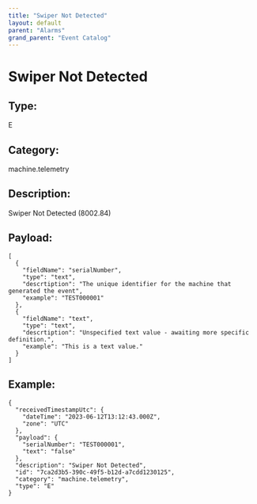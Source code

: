```yaml
---
title: "Swiper Not Detected"
layout: default
parent: "Alarms"
grand_parent: "Event Catalog"
---
```


# Swiper Not Detected

## Type:

E

## Category:

machine.telemetry

## Description: 

Swiper Not Detected (8002.84)

## Payload:

```
[
  {
    "fieldName": "serialNumber",
    "type": "text",
    "descrtiption": "The unique identifier for the machine that generated the event",
    "example": "TEST000001"
  },
  {
    "fieldName": "text",
    "type": "text",
    "descrtiption": "Unspecified text value - awaiting more specific definition.",
    "example": "This is a text value."
  }
]
```

## Example:

```
{
  "receivedTimestampUtc": {
    "dateTime": "2023-06-12T13:12:43.000Z",
    "zone": "UTC"
  },
  "payload": {
    "serialNumber": "TEST000001",
    "text": "false"
  },
  "description": "Swiper Not Detected",
  "id": "7ca2d3b5-390c-49f5-b12d-a7cdd1230125",
  "category": "machine.telemetry",
  "type": "E"
}
```
